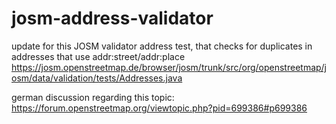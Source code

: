# josm-address-validator

update for this JOSM validator address test, that checks for duplicates in addresses that use addr:street/addr:place
https://josm.openstreetmap.de/browser/josm/trunk/src/org/openstreetmap/josm/data/validation/tests/Addresses.java

german discussion regarding this topic: https://forum.openstreetmap.org/viewtopic.php?pid=699386#p699386
